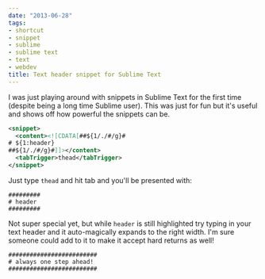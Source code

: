 ```yaml
---
date: "2013-06-28"
tags:
- shortcut
- snippet
- sublime
- sublime text
- text
- webdev
title: Text header snippet for Sublime Text
---
```


I was just playing around with snippets in Sublime Text for the first time (despite being a long time Sublime user). This was just for fun but it's useful and shows off how powerful the snippets can be.

```xml
<snippet>
  <content><![CDATA[##${1/./#/g}#
# ${1:header}
##${1/./#/g}#]]></content>
  <tabTrigger>thead</tabTrigger>
</snippet>
```

Just type `thead` and hit tab and you'll be presented with:

```
#########
# header
#########
```

Not super special yet, but while `header` is still highlighted try typing in your text header and it auto-magically expands to the right width. I'm sure someone could add to it to make it accept hard returns as well!

```
#########################
# always one step ahead!
#########################
```

